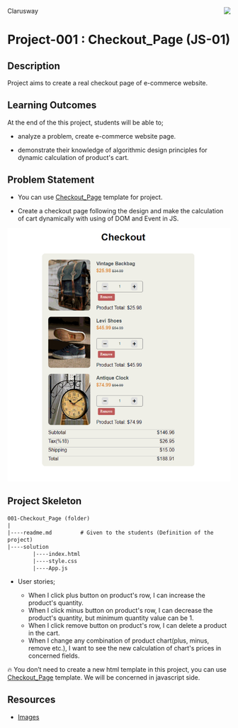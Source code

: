 <p>Clarusway<img align="right"
  src="https://secure.meetupstatic.com/photos/event/3/1/b/9/600_488352729.jpeg"  width="15px"></p>

# Project-001 : Checkout_Page (JS-01)

## Description
Project aims to create a real checkout page of e-commerce website.

## Learning Outcomes

At the end of the this project, students will be able to;

- analyze a problem, create e-commerce website page.

- demonstrate their knowledge of algorithmic design principles for dynamic calculation of product's cart.

   
## Problem Statement

- You can use [Checkout_Page](https://github.com/clarusway/clarusway-full-stack-tr-12-22/tree/main/html-css/projects/005-checkout-form) template for project.

- Create a checkout page following the design and make the calculation of cart dynamically with using of DOM and Event in JS.

![Form](checkout_app.gif)

## Project Skeleton 

```
001-Checkout_Page (folder)
|
|----readme.md         # Given to the students (Definition of the project)          
|----solution
        |----index.html  
        |----style.css   
        |----App.js
```

-  User stories;

   - When I click plus button on product's row, I can increase the product's quantity.
   - When I click minus button on product's row, I can decrease the product's quantity, but minimum quantity value can be 1.
   - When I click remove button on product's row, I can delete a product in the cart.
   - When I change any combination of product chart(plus, minus, remove etc.), I want to see the new calculation of chart's prices in concerned fields.

🔥 You don’t need to create a new html template in this project, you can use [Checkout_Page](https://github.com/clarusway/clarusway-full-stack-tr-12-22/tree/main/html-css/projects/005-checkout-form)  template. We will be concerned in javascript side.


## Resources

- [Images](https://github.com/clarusway/clarusway-full-stack-tr-12-22/tree/main/javascript/projects/001_Checkout_Page/img)
